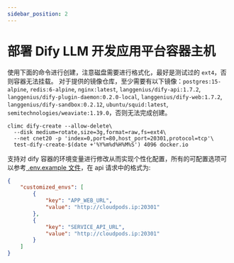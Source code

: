 ```yaml
---
sidebar_position: 2
---
```


# 部署 Dify LLM 开发应用平台容器主机
使用下面的命令进行创建，注意磁盘需要进行格式化，最好是测试过的 `ext4`，否则容器无法挂载。
对于提供的镜像仓库，至少需要有以下镜像：`postgres:15-alpine`, `redis:6-alpine`, `nginx:latest`, `langgenius/dify-api:1.7.2`, `langgenius/dify-plugin-daemon:0.2.0-local`, `langgenius/dify-web:1.7.2`, `langgenius/dify-sandbox:0.2.12`, `ubuntu/squid:latest`, `semitechnologies/weaviate:1.19.0`，否则无法完成创建。
```shell
climc dify-create --allow-delete\
  --disk medium=rotate,size=3g,format=raw,fs=ext4\
  --net cnet20 -p 'index=0,port=80,host_port=20301,protocol=tcp'\
  test-dify-create-$(date +'%Y%m%d%H%M%S') 4096 docker.io
```
支持对 dify 容器的环境变量进行修改从而实现个性化配置，所有的可配置选项可以参考[ .env.example 文件](https://github.com/langgenius/dify/blob/main/docker/.env.example)，在 api 请求中的格式为:
```json
{
    "customized_envs": [
        {
            "key": "APP_WEB_URL",
            "value": "http://cloudpods.ip:20301"
        },
        {
            "key": "SERVICE_API_URL",
            "value": "http://cloudpods.ip:20301"
        }
    ]
}
```